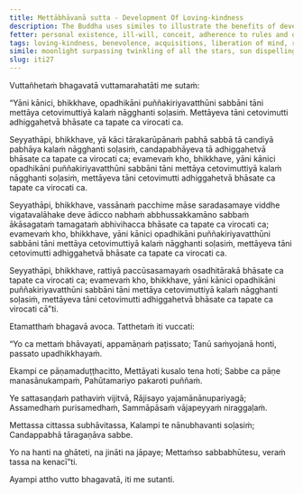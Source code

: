 ```yaml
---
title: Mettābhāvanā sutta - Development Of Loving-kindness
description: The Buddha uses similes to illustrate the benefits of developing loving-kindess. The liberation of mind by loving-kindness surpasses all other forms of merit-making associated with acquisitions by far.
fetter: personal existence, ill-will, conceit, adherence to rules and observances, doubt, ignorance
tags: loving-kindness, benevolence, acquisitions, liberation of mind, release of mind, merit, boundless, mindfulness, radiance, fetters, attachment, clinging, iti, iti1-27
simile: moonlight surpassing twinkling of all the stars, sun dispelling all the darkness spread across the sky, morning star shining brightly in the last watch of the night
slug: iti27
---
```


Vuttañhetaṁ bhagavatā vuttamarahatāti me sutaṁ:

“Yāni kānici, bhikkhave, opadhikāni puññakiriyavatthūni sabbāni tāni mettāya cetovimuttiyā kalaṁ nāgghanti soḷasiṁ. Mettāyeva tāni cetovimutti adhiggahetvā bhāsate ca tapate ca virocati ca.

Seyyathāpi, bhikkhave, yā kāci tārakarūpānaṁ pabhā sabbā tā candiyā pabhāya kalaṁ nāgghanti soḷasiṁ, candapabhāyeva tā adhiggahetvā bhāsate ca tapate ca virocati ca; evamevaṁ kho, bhikkhave, yāni kānici opadhikāni puññakiriyavatthūni sabbāni tāni mettāya cetovimuttiyā kalaṁ nāgghanti soḷasiṁ, mettāyeva tāni cetovimutti adhiggahetvā bhāsate ca tapate ca virocati ca.

Seyyathāpi, bhikkhave, vassānaṁ pacchime māse saradasamaye viddhe vigatavalāhake deve ādicco nabhaṁ abbhussakkamāno sabbaṁ ākāsagataṁ tamagataṁ abhivihacca bhāsate ca tapate ca virocati ca; evamevaṁ kho, bhikkhave, yāni kānici opadhikāni puññakiriyavatthūni sabbāni tāni mettāya cetovimuttiyā kalaṁ nāgghanti soḷasiṁ, mettāyeva tāni cetovimutti adhiggahetvā bhāsate ca tapate ca virocati ca.

Seyyathāpi, bhikkhave, rattiyā paccūsasamayaṁ osadhitārakā bhāsate ca tapate ca virocati ca; evamevaṁ kho, bhikkhave, yāni kānici opadhikāni puññakiriyavatthūni sabbāni tāni mettāya cetovimuttiyā kalaṁ nāgghanti soḷasiṁ, mettāyeva tāni cetovimutti adhiggahetvā bhāsate ca tapate ca virocati cā”ti.

Etamatthaṁ bhagavā avoca. Tatthetaṁ iti vuccati:

“Yo ca mettaṁ bhāvayati,
appamāṇaṁ paṭissato;
Tanū saṁyojanā honti,
passato upadhikkhayaṁ.

Ekampi ce pāṇamaduṭṭhacitto,
Mettāyati kusalo tena hoti;
Sabbe ca pāṇe manasānukampaṁ,
Pahūtamariyo pakaroti puññaṁ.

Ye sattasaṇḍaṁ pathaviṁ vijitvā,
Rājisayo yajamānānupariyagā;
Assamedhaṁ purisamedhaṁ,
Sammāpāsaṁ vājapeyyaṁ niraggaḷaṁ.

Mettassa cittassa subhāvitassa,
Kalampi te nānubhavanti soḷasiṁ;
Candappabhā tāragaṇāva sabbe.

Yo na hanti na ghāteti,
na jināti na jāpaye;
Mettaṁso sabbabhūtesu,
veraṁ tassa na kenacī”ti.

Ayampi attho vutto bhagavatā, iti me sutanti.
